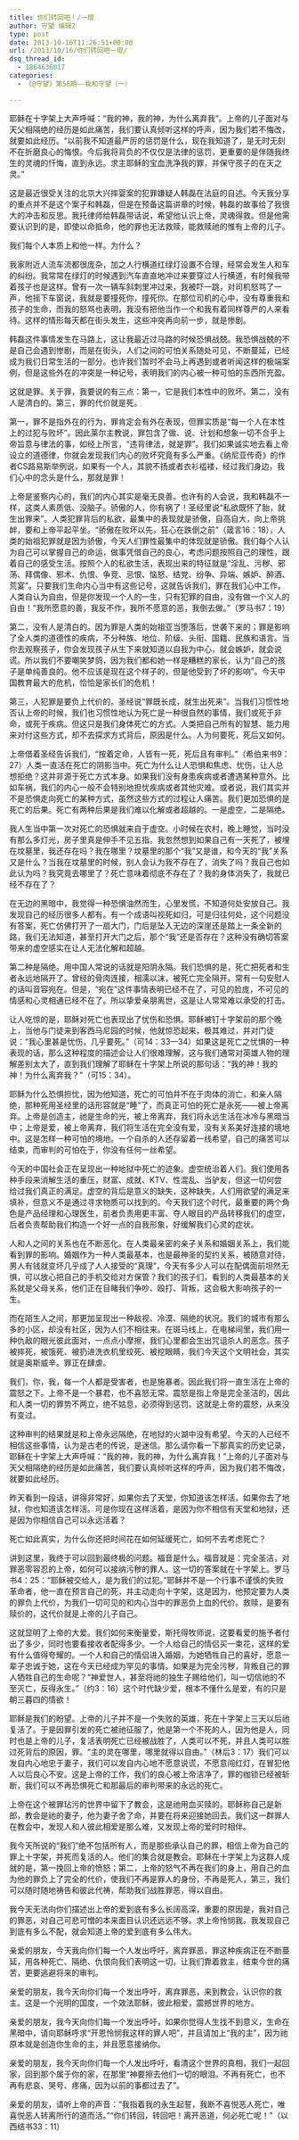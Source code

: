 ```yaml
---
title: 你们转回吧！/一琨
author: 守望 编辑2
type: post
date: 2013-10-16T11:26:51+00:00
url: /2013/10/16/你们转回吧一琨/
dsq_thread_id:
  - 1864636017
categories:
  - 《@守望》第56期——我和守望（一）

---
```

耶稣在十字架上大声呼喊：“我的神，我的神，为什么离弃我”。上帝的儿子面对与天父相隔绝的经历是如此痛苦，我们要认真倾听这样的呼声，因为我们若不悔改，就要如此经历。<!--more-->“以前我不知道最严厉的惩罚是什么，现在我知道了，是无时无刻不在折磨良心的悔恨。今后我将背负的不仅仅是法律的惩罚，更重要的是伴随我终生的灵魂的忏悔，直到永远。求主耶稣的宝血洗净我的罪，并保守孩子的在天之灵。”

这是最近很受关注的北京大兴摔婴案的犯罪嫌疑人韩磊在法庭的自述。今天我分享的重点并不是这个案子和韩磊，但是在预备这篇讲章的时候，韩磊的故事给了我很大的冲击和反思。我托律师给韩磊带话说，希望他认识上帝，灵魂得救。但是他需要认识到的是，即使以命抵命，他的罪也无法救赎，能救赎祂的惟有上帝的儿子。

我们每个人本质上和他一样。为什么？

我家附近人流车流都很庞杂，加之人行横道红绿灯设置不合理，经常会发生人和车的纠纷。我常常在绿灯的时候遇到汽车直直地冲过来要穿过人行横道，有时候我带着孩子也是这样。曾有一次一辆车斜刺里冲过来，我被吓一跳，对司机怒骂了一声，他摇下车窗说，我就是要撞死你，撞死你。在那位司机的心中，没有尊重我和孩子的生命，而我的怒骂也表明，我没有把他当作一个和我有着同样尊严的人来看待。这样的情形每天都在街头发生，这些冲突再向前一步，就是惨剧。

韩磊这件事情发生在马路上，这让我最近过马路的时候恐惧战兢。我恐惧战兢的不是自己会遇到惨剧，而是在街头，人们之间的可怕关系随处可见，不断蔓延，已经成为我们日常生活的一部分。也许我们暂时不会马上再遇到或者听闻这样的极端案例，但是这些外在的冲突是一种记号，表明我们的内心被一种可怕的东西所充盈。

这就是罪。关于罪，我要说的有三点：第一，它是我们本性中的败坏。第二，没有人是清白的。第三，罪的代价就是死。

第一，罪不是指外在的行为，罪肯定会有外在表现，但罪实质是“每一个人在本性上的过犯与败坏”。因此莱尔主教说，罪包含了做、说、计划和想象一切不合乎上帝旨意与律法的事，如经上所言，“违背律法，就是罪”。我们如果诚实地去看上帝设立的道德律，你就会发现我们内心的败坏究竟有多么严重。《纳尼亚传奇》的作者CS路易斯举例说，如果有一个人，其貌不扬或者衣衫褴褛，经过我们身边，我们心中的念头是什么，那就是罪！

上帝是鉴察内心的，我们的内心其实是毫无良善。也许有的人会说，我和韩磊不一样，这类人素质低、没脑子。骄傲的人，你有祸了！圣经里说“私欲既怀了胎，就生出罪来”。人类犯罪背后的私欲，最集中的表现就是骄傲，自高自大，向上帝挑衅，要和上帝平起平坐。“骄傲在败坏以先，狂心在跌倒之前”（箴言16：18），人类的始祖犯罪就是因为骄傲，今天人们罪性最集中的体现就是骄傲。我们每个人认为自己可以掌握自己的命运，做事凭借自己的良心，考虑问题按照自己的理性，跟着自己的感受生活。按照个人的私欲生活，表现出来的特征就是“淫乱、污秽、邪荡、拜偶像、邪术、仇恨、争竞、忌恨、恼怒、结党、纷争、异端、嫉妒、醉酒、荒宴”。只要我们生命内心当中有这些记号，这就告诉我们，罪在我们心中工作。人类自认为自由，但是你发现一个人的一生，只有犯罪的自由，没有做一个义人的自由！“我所愿意的善，我反不作，我所不愿意的恶，我倒去做。”（罗马书7：19）

第二，没有人是清白的。因为罪是人类的始祖亚当堕落后，世袭下来的；罪是影响了全人类的道德性的疾病，不分种族、地位、阶级、头衔、国籍、民族和语言。当你去观察孩子，你会发现孩子从生下来就知道以自我为中心，就会嫉妒，就会说谎。所以我们不要嘲笑梦鸽，因为我们都和她一样是糟糕的家长，认为“自己的孩子是单纯善良的。他不应该是现在这个样子的，但是他受到了坏的影响”。今天中国教育最大的危机，恰恰是家长们的危机！

第三，人犯罪是要负上代价的。圣经说“罪既长成，就生出死来”。当我们习惯性地否认上帝的时候，我们也习惯性地认为死亡是一种很自然的事情，我们或死于非命，或死于疾病。但这只是我们身体死亡的方式。人类把自己所有的智慧、能力用来对付这些方式，却不去探求方式背后，原因是什么。人为何要死，死后又如何。

上帝借着圣经告诉我们，“按着定命，人皆有一死，死后且有审判。”（希伯来书9：27）人类一直活在死亡的阴影当中。死亡为什么让人恐惧和焦虑、忧伤，让人总想拒绝？这并非源于死亡方式本身。如果我们没有身患疾病或者遭遇某种意外。比如车祸，我们的内心一般不会特别地担忧疾病或者其他灾难。或者说，我们其实并不是恐惧走向死亡的某种方式，虽然这些方式的过程让人痛苦。我们更加恐惧的是死亡的后果。死亡有两种后果是我们难以化解或者超越的。一是虚空，二是隔绝。

我人生当中第一次对死亡的恐惧就来自于虚空。小时候在农村，晚上睡觉，当时没有那么多灯光，房子里真是伸手不见五指。我忽然想到如果自己有一天死了，被埋在坟墓里，我还存在吗？我在哪里？坟墓里的那个“我”又是谁，和今天的“我”关系又是什么？当我在坟墓里的时候，别人会认为我不存在了，消失了吗？我自己也如此认为吗？我究竟去哪里了？死亡意味着彻底不存在了？我的身体消失了，我就已经不存在了？

在无边的黑暗中，我觉得一种恐惧油然而生，心里发慌，不知道何处安放自己。我发现自己的经历很多人都有。有一个成语叫视死如归，可是归往何处，这个问题没有答案，死亡仿佛打开了一扇大门，门后是坠入无边的深崖还是踏上一条全新的路，我们无法知道，甚至打开大门之后，那个“我”还是否存在？这种没有确切答案带来的虚空感实在让人无法化解和超越。

第二种是隔绝。用中国人常说的话就是阳阴永隔。我们恐惧的是，死亡把死者和生者永远地隔开了。曾经的骨肉连接，相濡以沫，被死亡完全隔开。常有一句安慰人的话叫音容宛在。但是，“宛在”这件事情表明已经不在了，可见的脸庞，不可见的情感和心灵相通已经不在了。所以挚爱亲朋离世，这是让人常常难以承受的打击。

让人吃惊的是，耶稣对死亡也表现出了忧伤和恐惧。耶稣被钉十字架前的那个晚上，当他与门徒来到客西马尼园的时候，他就惊恐起来，极其难过，并对门徒说：“我心里甚是忧伤，几乎要死。”（可14：33—34）如果这是死亡之忧惧的一种表现的话，那么这种程度的描述会让人们很难理解，这与我们通常对英雄人物的理解差别太大了，直到我们理解了耶稣在十字架上所说的那句话：“我的神！我的神！为什么离弃我？”（可15：34）。

耶稣为什么恐惧担忧，因为他知道，死亡的可怕并不在于肉体的消亡，和亲人隔绝，那种死用圣经里的话形容就是“睡”了，而真正可怕的死亡是永死——被上帝离弃。上帝是创造主，祂是生命的光，被上帝离弃，我们将永远生活在冰冷与黑暗当中；上帝是爱，被上帝离弃，我们将生活在完全没有爱，没有关系美好连接的境地中。这是怎样一种可怕的境地。一个自杀的人还存留着一线希望，自己的痛苦可以结束，而审判的可怕在于，你没有任何一丝希望。

今天的中国社会正在呈现出一种地狱中死亡的迹象。虚空统治着人们。我们使用各种手段来消解生活的重压，财富、成就、KTV、性混乱、当驴友，但这一切何尝给过我们真正的满足。虚空的背后是意义的缺失，这种缺失，人们用欲望的满足来填补，但意义不是通过寻求物质可以找到的。今天我们这个时代，最重要的两个角色是产品经理和心理医生，前者负责用更丰富、夺人眼目的产品转移我们的虚空，后者负责帮助我们构造一个好一点的自我形象，好缓解我们心灵的症状。

人和人之间的关系也在不断恶化。在人类最亲密的亲子关系和婚姻关系上，我们能看到罪的影响。婚姻作为一种人类最基本，也是最神圣的契约关系，被随意对待，男人有钱就变坏几乎成了人人接受的“真理”，今天有多少人可以在配偶面前坦然无惧，可以放心把自己的手机交给对方保管？我们的孩子们，看到的人类最基本的关系就是父母关系，他们正在目睹我们争吵、殴打、背叛，这会极大影响孩子的一生。

而在陌生人之间，那更加呈现出一种敌视、冷漠、隔绝的状况。我们的城市有那么多的小区，却没有社区，因为人们不相往来。在斑马线上，在电梯间里，我们用一种仇敌的眼光彼此面对，一点点小摩擦，我们心里都会生出咒诅杀人的恶念。孩子被摔死，被饿死、被扔进洗衣机里绞死、被挖眼睛，我们今天这个文明社会，其实就是奥斯威辛。罪正在肆虐。

我们，你，我，每一个人都是受害者，也是施暴者。因此我们将一直生活在上帝的震怒之下。上帝不是一个暴君，也不喜怒无常。震怒是指上帝是完全圣洁的，因此和人类一切的罪势不两立，绝不姑息，必须得到惩罚。这就是上帝的震怒，从来没有变过。

这种审判的结果就是和上帝永远隔绝，在地狱的火湖中没有希望。今天的人已经不相信这些事情，认为是古老的传说，是迷信。那么请你看一下那真实的历史记录，耶稣在十字架上大声呼喊：“我的神，我的神，为什么离弃我！”上帝的儿子面对与天父相隔绝的经历是如此痛苦，我们要认真倾听这样的呼声，因为我们若不悔改，就要如此经历。

昨天看到一段话，讲得非常好，如果你去了天堂，你知道该怎样活，如果你去了地狱，你也知道该怎样活。可是你现在这样活着，是因为你不相信有天堂和地狱，还是因为你相信自己可以永远活着？

死亡如此真实，为什么你还把时间花在如何延缓死亡，如何不去考虑死亡？

讲到这里，我终于可以回到最终极的问题。福音是什么。福音就是：完全圣洁，对罪恶零容忍的上帝，如何可以接纳污秽的罪人。这一切的答案就在十字架上。罗马书4：25：“耶稣被交给人，是为我们的过犯。”耶稣并不是一个行事不谨慎的失败革命者，他一直在预言自己的死，并主动走向十字架，这是因为，他预定要为人类的罪负上代价，为我们一切可见的和内心当中的罪恶负上血的代价。救赎，是要有赎价的，这代价就是上帝的儿子自己。

这就显明了上帝的大爱。我们如何来衡量爱，斯托得牧师说，这要看爱的施予者付出了多少，同时也要看接收者配得多少。一个人给自己的情侣买一束花，这样的爱有什么值得夸耀的。一个人和自己的情侣进入婚姻，为她牺牲自己的喜好，愿意一辈子忠诚于她，这在今天已经成为罕见的事情。如果是为完全污秽，背叛自己的罪人牺牲自己的生命呢？“神爱世人，甚至将祂的独生子赐给他们，叫一切信祂的不至灭亡，反得永生。”（约3：16）这个时代缺少爱，根本不懂什么是爱，有的只是朝三暮四的情欲！

耶稣是我们的盼望。上帝的儿子并不是一个失败的英雄，死在十字架上三天以后祂复活了。于是因罪引发的死亡被祂征服了，他是第一个不死的人，因为他是人，同时也是上帝的儿子，复活表明死亡已经被战胜了，人类可以不死，并且人类可以胜过死背后的原因，罪。“主的灵在哪里，哪里就得以自由。”（林后3：17）我们可以发自内心地忠于妻子，我们可以发自内心地不愿意说谎，不愿意闯红灯，在冒犯他人以后良心不安。这是上帝的工作，我们的良心被上帝洁净了，罪的枷锁已经被斩断，我们可以不再恐惧死亡和那最后的审判带来的永远的死亡。

上帝在这个被罪玷污的世界中留下了教会，这是祂用血买赎的。耶稣称自己是新郎，教会是祂的妻子，他为妻子舍了命，并要在将来迎接她回去。我们这一群罪人在教会中，发现人和人彼此相爱是那么难，又发现上帝的爱时时相伴。

我今天所说的“我们”绝不包括所有人，而是那些承认自己的罪，相信上帝为自己的罪上十字架，并死而复活的人。他们的集合就是教会。耶稣在十字架上为这群人成就的是，第一挽回上帝的愤怒；第二，上帝的怒气不再在我们的身上，用自己的血为他的罪负上了完全的代价，使我们不再是罪人的身份，不再是死人，第三，我们可以随时随地祷告和彼此代祷，帮助我们战胜罪恶，得以自由。

我今天无法向你们描述出上帝的爱到底有多么长阔高深，重要的原因是，我对自己的罪恶，对自己可悲可憎的本来面目认识还远远不够。求上帝怜悯我。我发现自己到底有多么不配，就会知道上帝的爱到底有多么伟大。

亲爱的朋友，今天我向你们每一个人发出呼吁，离弃罪恶，罪这种疾病正在不断蔓延，用各种死亡、隔绝、仇恨向我们表明这一切。让我们靠着救主，结束今世的痛苦，更要逃避将来的审判。

亲爱的朋友，我今天向你们每一个发出呼吁，离弃罪恶，来到教会，认识你的救主。这是一个光明的国度，一个效法耶稣，彼此相爱，震撼世界的地方。

亲爱的朋友，我今天向你们每一个发出呼吁，如果你觉得人生找不到意义，生命在黑暗中，请向耶稣呼求“开恩怜悯我这样的罪人吧”，并且请加上“我的主”，因为祂原本就是创造你生命的主，并且愿意接纳你。

亲爱的朋友，我今天向你们每一个人发出呼吁，看清这个世界的真相，我们一起回家，回到那个属于你的家，在那里“神要擦去他们一切的眼泪。不再有死亡，也不再有悲哀、哭号、疼痛，因为以前的事都过去了”。

亲爱的朋友，请听上帝的声音：“我指着我的永生起誓，我断不喜悦恶人死亡，唯喜悦恶人转离所行的道而活。”“你们转回，转回吧！离开恶道，何必死亡呢！”（以西结书33：11）